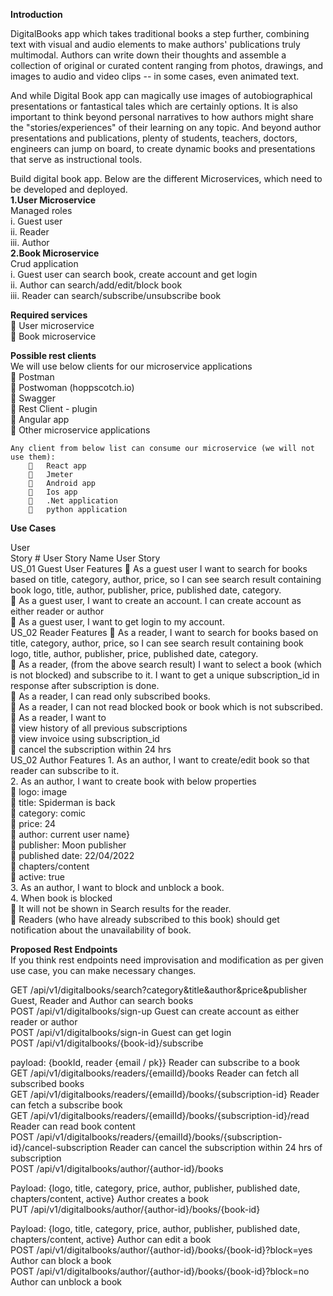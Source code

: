 **Introduction**  

DigitalBooks app which takes traditional books a step further, combining text with visual and audio elements to make authors' publications truly multimodal. Authors can write down their thoughts and assemble a collection of original or curated content ranging from photos, drawings, and images to audio and video clips -- in some cases, even animated text.  
  

And while Digital Book app can magically use images of autobiographical presentations or fantastical tales which are certainly options. It is also important to think beyond personal narratives to how authors might share the "stories/experiences" of their learning on any topic. And beyond author presentations and publications, plenty of students, teachers, doctors, engineers can jump on board, to create dynamic books and presentations that serve as instructional tools.  
  

Build digital book app. Below are the different Microservices, which need to be developed and deployed.  
**1.User Microservice**   
    Managed roles  
        i.	Guest user  
        ii.	Reader  
        iii.	Author  
**2.Book Microservice**  
    Crud application  
        i.	Guest user can search book, create account and get login  
        ii.	Author can search/add/edit/block book  
        iii.	Reader can search/subscribe/unsubscribe book  
  

**Required services**  
     User microservice  
     Book microservice  
  
  
**Possible rest clients**  
    We will use below clients for our microservice applications  
        	Postman  
        	Postwoman (hoppscotch.io)  
        	Swagger  
        	Rest Client - plugin  
        	Angular app  
        	Other microservice applications  
  
    Any client from below list can consume our microservice (we will not use them):  
        	React app  
        	Jmeter  
        	Android app  
        	Ios app  
        	.Net application  
        	python application  
  

**Use Cases**  

User  
Story #	User Story Name	User Story  
US_01	Guest User Features		As a guest user I want to search for books based on title, category, author, price, so I can see search result containing book logo, title, author, publisher, price, published date, category.  
	As a guest user,  I want to create an account. I can create account as either reader or author  
	As a guest user, I want to get login to my account.  
US_02	Reader Features		As a reader, I want to search for books based on title, category, author, price, so I can see search result containing book logo, title, author, publisher, price, published date, category.  
	As a reader, (from the above search result) I want to select a book (which is not blocked) and subscribe to it. I want to get a unique subscription_id in response after subscription is done.  
	As a reader, I can read only subscribed books.   
	As a reader, I can not read blocked book or book which is not subscribed.  
	As a reader, I want to    
	view history of all previous subscriptions  
	view invoice using subscription_id  
	cancel the subscription within 24 hrs  
US_02	Author Features	1.	As an author, I want to create/edit book so that reader can subscribe to it.  
2.	As an author, I want to create book with below properties   
	logo: image   
	title: Spiderman is back  
	category: comic  
	price: 24  
	author: current user name}  
	publisher: Moon publisher  
	published date: 22/04/2022   
	chapters/content  
	active: true  
3.	As an author, I want to block and unblock a book.   
4.	When book is blocked  
	It will not be shown in Search results for the reader.  
	Readers (who have already subscribed to this book) should get notification about the   unavailability of book.  


**Proposed Rest Endpoints**  
If you think rest endpoints need improvisation and modification as per given use case, you can make necessary changes.  

GET	/api/v1/digitalbooks/search?category&title&author&price&publisher	Guest, Reader and Author can search books  
POST	/api/v1/digitalbooks/sign-up	Guest can create account as either reader or author  
POST	/api/v1/digitalbooks/sign-in	Guest can get login  
POST	/api/v1/digitalbooks/{book-id}/subscribe  

payload: {bookId, reader {email / pk}}	Reader can subscribe to a book  
GET	/api/v1/digitalbooks/readers/{emailId}/books	Reader can fetch all subscribed books  
GET	/api/v1/digitalbooks/readers/{emailId}/books/{subscription-id}	Reader can fetch a subscribe book   
GET	/api/v1/digitalbooks/readers/{emailId}/books/{subscription-id}/read	Reader can read book content  
POST	/api/v1/digitalbooks/readers/{emailId}/books/{subscription-id}/cancel-subscription	Reader can cancel the subscription within 24 hrs of subscription  
POST	/api/v1/digitalbooks/author/{author-id}/books  
  
Payload: {logo, title, category, price, author, publisher, published date, chapters/content, active}	Author creates a book  
PUT	/api/v1/digitalbooks/author/{author-id}/books/{book-id}  
  
Payload: {logo, title, category, price, author, publisher, published date, chapters/content,   active}	Author can edit a book  
POST	/api/v1/digitalbooks/author/{author-id}/books/{book-id}?block=yes	Author can block a book  
POST	/api/v1/digitalbooks/author/{author-id}/books/{book-id}?block=no	Author can unblock a book  

 


